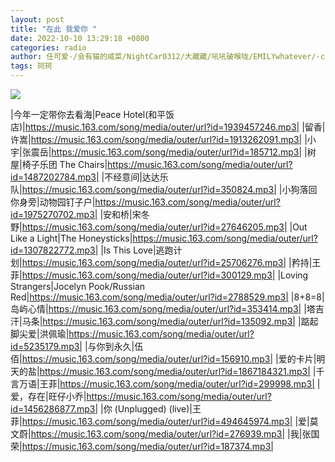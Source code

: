 ```yaml
---
layout: post
title: "在此 我爱你 "
date: 2022-10-10 13:29:18 +0800
categories: radio
author: 任可爱-/会有猫的咸菜/NightCar0312/大藏藏/吼吼破喉咙/EMILYwhatever/-ccrystal_
tags: 珂珂
---
```

![]({{site.baseurl}}/images/cover_20221010.jpg)

|今年一定带你去看海|Peace Hotel(和平饭店)|https://music.163.com/song/media/outer/url?id=1939457246.mp3|
|留香|许嵩|https://music.163.com/song/media/outer/url?id=1913262091.mp3|
|小宇|张震岳|https://music.163.com/song/media/outer/url?id=185712.mp3|
|树屋|椅子乐团 The Chairs|https://music.163.com/song/media/outer/url?id=1487202784.mp3|
|不经意间|达达乐队|https://music.163.com/song/media/outer/url?id=350824.mp3|
|小狗落回你身旁|动物园钉子户|https://music.163.com/song/media/outer/url?id=1975270702.mp3|
|安和桥|宋冬野|https://music.163.com/song/media/outer/url?id=27646205.mp3|
|Out Like a Light|The Honeysticks|https://music.163.com/song/media/outer/url?id=1307822772.mp3|
|Is This Love|逃跑计划|https://music.163.com/song/media/outer/url?id=25706276.mp3|
|矜持|王菲|https://music.163.com/song/media/outer/url?id=300129.mp3|
|Loving Strangers|Jocelyn Pook/Russian Red|https://music.163.com/song/media/outer/url?id=2788529.mp3|
|8+8=8|岛屿心情|https://music.163.com/song/media/outer/url?id=353414.mp3|
|塔吉汗|马条|https://music.163.com/song/media/outer/url?id=135092.mp3|
|踮起脚尖爱|洪佩瑜|https://music.163.com/song/media/outer/url?id=5235179.mp3|
|与你到永久|伍佰|https://music.163.com/song/media/outer/url?id=156910.mp3|
|爱的卡片|明天的盐|https://music.163.com/song/media/outer/url?id=1867184321.mp3|
|千言万语|王菲|https://music.163.com/song/media/outer/url?id=299998.mp3|
|爱，存在|旺仔小乔|https://music.163.com/song/media/outer/url?id=1456286877.mp3|
|你 (Unplugged) (live)|王菲|https://music.163.com/song/media/outer/url?id=494645974.mp3|
|爱|莫文蔚|https://music.163.com/song/media/outer/url?id=276939.mp3|
|我|张国荣|https://music.163.com/song/media/outer/url?id=187374.mp3|

